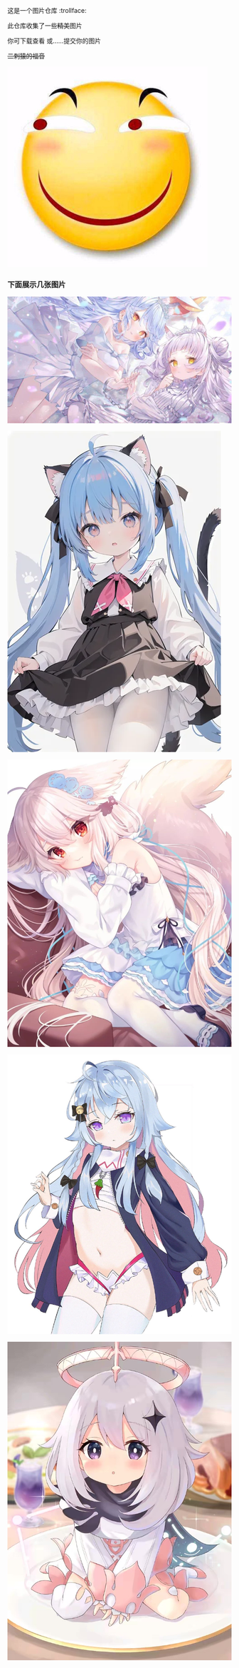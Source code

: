 这是一个图片仓库 :trollface:

此仓库收集了一些~~精美~~图片

你可下载查看 或……提交你的图片

~~二刺猿的福音~~

![手动滑稽](./assets/huaji.png)

### 下面展示几张图片

![1](./pictures/03.jpg)

![2](./pictures/10.jpg)

![3](./pictures/lingbopro/lingbopro-33.jpeg)

![4](./pictures/lingbopro/lingbopro-16.jpeg)

![5](./pictures/lingbopro/lingbopro-17.jpeg)


